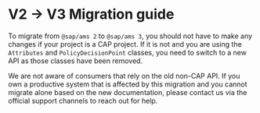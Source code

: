 # V2 -> V3 Migration guide

To migrate from `@sap/ams 2` to `@sap/ams 3`, you should not have to make any changes if your project is a CAP project.
If it is not and you are using the `Attributes` and `PolicyDecisionPoint` classes, you need to switch to a new API as those classes have been removed.

We are not aware of consumers that rely on the old non-CAP API.
If you own a productive system that is affected by this migration and you cannot migrate alone based on the new documentation, please contact us via the official support channels to reach out for help.